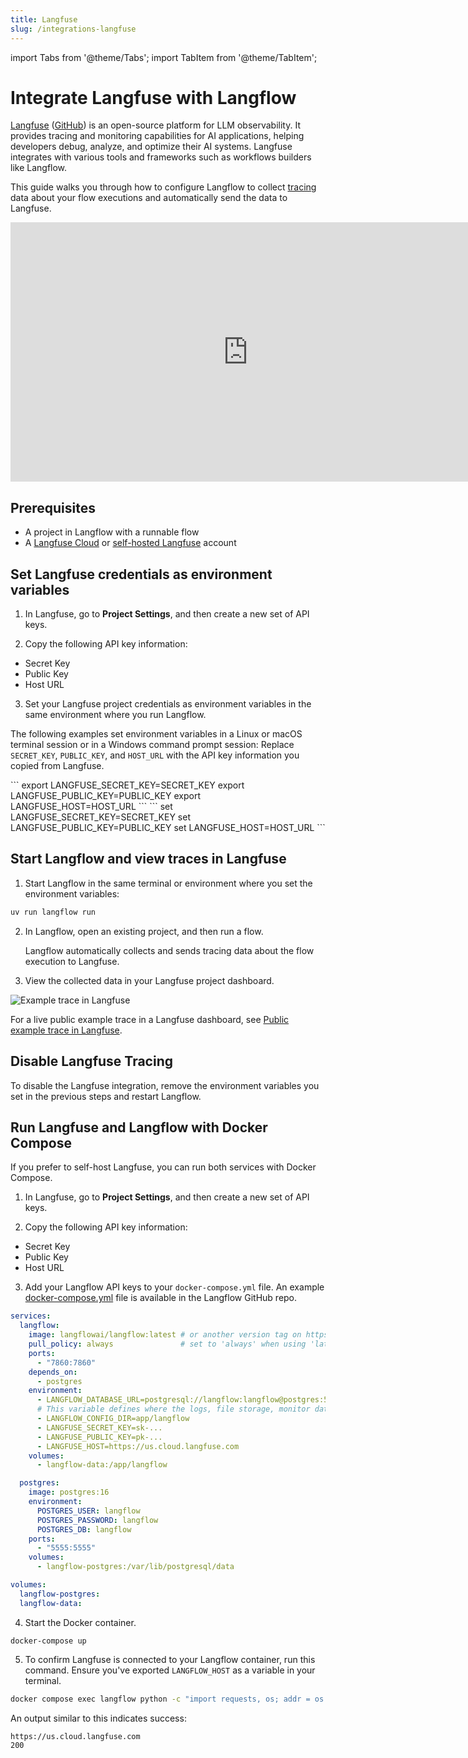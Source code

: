 ```yaml
---
title: Langfuse
slug: /integrations-langfuse
---
```


import Tabs from '@theme/Tabs';
import TabItem from '@theme/TabItem';

# Integrate Langfuse with Langflow

[Langfuse](https://langfuse.com) ([GitHub](https://github.com/langfuse/langfuse)) is an open-source platform for LLM observability. It provides tracing and monitoring capabilities for AI applications, helping developers debug, analyze, and optimize their AI systems. Langfuse integrates with various tools and frameworks such as workflows builders like Langflow.

This guide walks you through how to configure Langflow to collect [tracing](https://langfuse.com/docs/tracing) data about your flow executions and automatically send the data to Langfuse.

<iframe width="760" height="415" src="https://www.youtube.com/embed/SA9gGbzwNGU?si=eDKvdtvhb3fJCSbl" title="YouTube video player" frameborder="0" allow="accelerometer; autoplay; clipboard-write; encrypted-media; gyroscope; picture-in-picture; web-share" referrerpolicy="strict-origin-when-cross-origin" allowfullscreen></iframe>

## Prerequisites

- A project in Langflow with a runnable flow
- A [Langfuse Cloud](https://cloud.langfuse.com) or [self-hosted Langfuse](https://langfuse.com/self-hosting) account

## Set Langfuse credentials as environment variables

1. In Langfuse, go to **Project Settings**, and then create a new set of API keys.

2. Copy the following API key information:

  - Secret Key
  - Public Key
  - Host URL

3. Set your Langfuse project credentials as environment variables in the same environment where you run Langflow.

The following examples set environment variables in a Linux or macOS terminal session or in a Windows command prompt session:
Replace `SECRET_KEY`, `PUBLIC_KEY`, and `HOST_URL` with the API key information you copied from Langfuse.
<Tabs>

<TabItem value="linux-macos" label="Linux or macOS" default>
```
export LANGFUSE_SECRET_KEY=SECRET_KEY
export LANGFUSE_PUBLIC_KEY=PUBLIC_KEY
export LANGFUSE_HOST=HOST_URL
```
</TabItem>

<TabItem value="windows" label="Windows" default>
```
set LANGFUSE_SECRET_KEY=SECRET_KEY
set LANGFUSE_PUBLIC_KEY=PUBLIC_KEY
set LANGFUSE_HOST=HOST_URL
```
</TabItem>

</Tabs>

## Start Langflow and view traces in Langfuse

1. Start Langflow in the same terminal or environment where you set the environment variables:

```bash
uv run langflow run
```

2. In Langflow, open an existing project, and then run a flow.

    Langflow automatically collects and sends tracing data about the flow execution to Langfuse.

3. View the collected data in your Langfuse project dashboard.

![Example trace in Langfuse](https://langfuse.com//images/blog/langflow-langfuse/langflow-example-trace.png)

For a live public example trace in a Langfuse dashboard, see [Public example trace in Langfuse](https://cloud.langfuse.com/project/cm0nywmaa005c3ol2msoisiho/traces/f016ae6d-4527-43f5-93ba-9d78388cd3d9?timestamp=2024-11-15T10%3A22%3A56.378Z&observation=c3680212-31f0-46e2-9310-add4352e4cc7).

## Disable Langfuse Tracing

To disable the Langfuse integration, remove the environment variables you set in the previous steps and restart Langflow.

## Run Langfuse and Langflow with Docker Compose

If you prefer to self-host Langfuse, you can run both services with Docker Compose.

1. In Langfuse, go to **Project Settings**, and then create a new set of API keys.

2. Copy the following API key information:

  - Secret Key
  - Public Key
  - Host URL

3. Add your Langflow API keys to your `docker-compose.yml` file.
An example [docker-compose.yml](https://github.com/langflow-ai/langflow/blob/main/docker_example/docker-compose.yml) file is available in the Langflow GitHub repo.
```yml
services:
  langflow:
    image: langflowai/langflow:latest # or another version tag on https://hub.docker.com/r/langflowai/langflow
    pull_policy: always               # set to 'always' when using 'latest' image
    ports:
      - "7860:7860"
    depends_on:
      - postgres
    environment:
      - LANGFLOW_DATABASE_URL=postgresql://langflow:langflow@postgres:5555/langflow
      # This variable defines where the logs, file storage, monitor data and secret keys are stored.
      - LANGFLOW_CONFIG_DIR=app/langflow
      - LANGFUSE_SECRET_KEY=sk-...
      - LANGFUSE_PUBLIC_KEY=pk-...
      - LANGFUSE_HOST=https://us.cloud.langfuse.com
    volumes:
      - langflow-data:/app/langflow

  postgres:
    image: postgres:16
    environment:
      POSTGRES_USER: langflow
      POSTGRES_PASSWORD: langflow
      POSTGRES_DB: langflow
    ports:
      - "5555:5555"
    volumes:
      - langflow-postgres:/var/lib/postgresql/data

volumes:
  langflow-postgres:
  langflow-data:
```

4. Start the Docker container.
```text
docker-compose up
```
5. To confirm Langfuse is connected to your Langflow container, run this command.
Ensure you've exported `LANGFLOW_HOST` as a variable in your terminal.
```sh
docker compose exec langflow python -c "import requests, os; addr = os.environ.get('LANGFUSE_HOST'); print(addr); res = requests.get(addr, timeout=5); print(res.status_code)"
```

An output similar to this indicates success:
```text
https://us.cloud.langfuse.com
200
```
